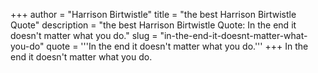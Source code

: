 +++
author = "Harrison Birtwistle"
title = "the best Harrison Birtwistle Quote"
description = "the best Harrison Birtwistle Quote: In the end it doesn't matter what you do."
slug = "in-the-end-it-doesnt-matter-what-you-do"
quote = '''In the end it doesn't matter what you do.'''
+++
In the end it doesn't matter what you do.
